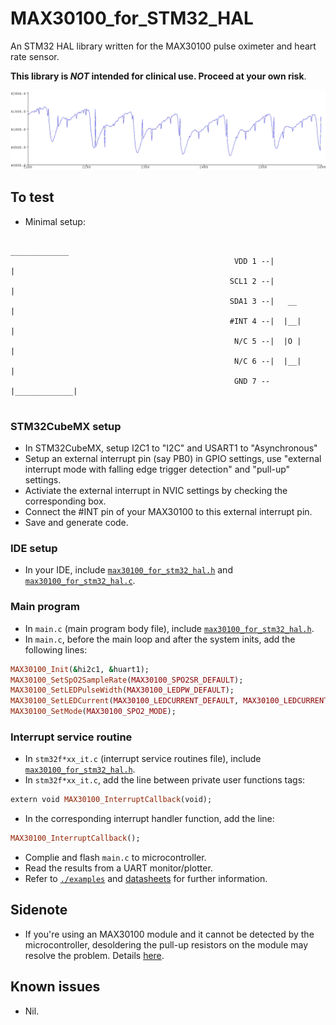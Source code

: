 # MAX30100_for_STM32_HAL
An STM32 HAL library written for the MAX30100 pulse oximeter and heart rate sensor. 

**This library is ***NOT*** intended for clinical use. Proceed at your own risk**.

![Data read from MAX30100](./examples/example_heart_rate.bmp)

## To test
* Minimal setup:
```
                                                           _____________
                                                  VDD 1 --|             |
                                                 SCL1 2 --|             |
                                                 SDA1 3 --|   __        |
                                                 #INT 4 --|  |__|       |
                                                  N/C 5 --|  |O |       |
                                                  N/C 6 --|  |__|       |
                                                  GND 7 --|_____________|  
                                   
 ```
 ### STM32CubeMX setup
* In STM32CubeMX, setup I2C1 to "I2C" and USART1 to "Asynchronous"
* Setup an external interrupt pin (say PB0) in GPIO settings, use "external interrupt mode with falling edge trigger detection" and "pull-up" settings.
* Activiate the external interrupt in NVIC settings by checking the corresponding box.
* Connect the #INT pin of your MAX30100 to this external interrupt pin.
* Save and generate code.

### IDE setup
* In your IDE, include [`max30100_for_stm32_hal.h`](./max30100_for_stm32_hal.h) and [`max30100_for_stm32_hal.c`](./max30100_for_stm32_hal.c).

### Main program
* In `main.c` (main program body file), include [`max30100_for_stm32_hal.h`](./max30100_for_stm32_hal.h).
* In `main.c`, before the main loop and after the system inits, add the following lines:
 ```ruby
MAX30100_Init(&hi2c1, &huart1);
MAX30100_SetSpO2SampleRate(MAX30100_SPO2SR_DEFAULT);
MAX30100_SetLEDPulseWidth(MAX30100_LEDPW_DEFAULT);
MAX30100_SetLEDCurrent(MAX30100_LEDCURRENT_DEFAULT, MAX30100_LEDCURRENT_DEFAULT);
MAX30100_SetMode(MAX30100_SPO2_MODE);
 ```
 ### Interrupt service routine
* In `stm32f*xx_it.c` (interrupt service routines file), include [`max30100_for_stm32_hal.h`](./max30100_for_stm32_hal.h).
* In `stm32f*xx_it.c`, add the line between private user functions tags:
```ruby
extern void MAX30100_InterruptCallback(void);
```
* In the corresponding interrupt handler function, add the line:
```ruby
MAX30100_InterruptCallback();
```
* Complie and flash `main.c` to microcontroller.
* Read the results from a UART monitor/plotter.
* Refer to [`./examples`](./examples) and [datasheets](https://www.maximintegrated.com/en/products/sensors/MAX30100.html) for further information.

## Sidenote
* If you're using an MAX30100 module and it cannot be detected by the microcontroller, desoldering the pull-up resistors on the module may resolve the problem. Details [here](https://www.teachmemicro.com/max30100-arduino-heart-rate-sensor/).

## Known issues
* Nil.
